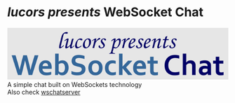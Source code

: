 # <em>lucors presents</em> <strong>WebSocket Chat</strong>

![wsChat logotype](assets/img/github-wsclogo.png)<br>
A simple chat built on WebSockets technology<br>
Also check [wschatserver](https://github.com/lucors/wschatserver)